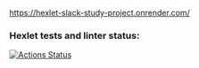 https://hexlet-slack-study-project.onrender.com/

### Hexlet tests and linter status:
[![Actions Status](https://github.com/kk-andrey/js-react-developer-project-12/actions/workflows/hexlet-check.yml/badge.svg)](https://github.com/kk-andrey/js-react-developer-project-12/actions)
